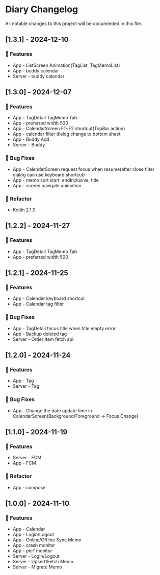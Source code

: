# Diary Changelog

All notable changes to this project will be documented in this file.

## [1.3.1] - 2024-12-10

### 🚀 Features

- App - ListScreen Animation(TagList, TagMemoList)
- App - buddy calendar
- Server - buddy calendar

## [1.3.0] - 2024-12-07

### 🚀 Features

- App - TagDetail TagMemo Tab
- App - preferred width 500
- App - CalendarScreen F1~F2 shortcut(TopBar action)
- App - calendar filter dialog change to bottom sheet
- App - Buddy Add
- Server - Buddy

### 🐛 Bug Fixes

- App - CalendarScreen request focus when resume(after close filter dialog can use keyboard shortcut)
- App - memo sort start, endInclusive, title
- App - screen navigate animation

### 🚜 Refactor

- Kotlin 2.1.0

## [1.2.2] - 2024-11-27

### 🚀 Features

- App - TagDetail TagMemo Tab
- App - preferred width 500

## [1.2.1] - 2024-11-25

### 🚀 Features

- App - Calendar keyboard shortcut
- App - Calendar tag filter

### 🐛 Bug Fixes

- App - TagDetail focus title when title empty error
- App - Backup deleted tag
- Server - Order Item fetch api

## [1.2.0] - 2024-11-24

### 🚀 Features

- App - Tag
- Server - Tag

### 🐛 Bug Fixes

- App - Change the date update time in CalendarScreen(Background/Foreground -> Focus Change)

## [1.1.0] - 2024-11-19

### 🚀 Features

- Server - FCM
- App - FCM

### 🚜 Refactor

- App - compose

## [1.0.0] - 2024-11-10

### 🚀 Features

- App - Calendar
- App - Login/Logout
- App - Online/Offline Sync Memo
- App - crash monitor
- App - perf monitor
- Server - Login/Logout
- Server - Upsert/Fetch Memo
- Server - Migrate Memo

<!-- generated by git-cliff -->
